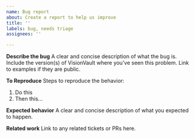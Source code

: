 ```yaml
---
name: Bug report
about: Create a report to help us improve
title: ''
labels: bug, needs triage
assignees: ''

---
```


**Describe the bug**
A clear and concise description of what the bug is.  Include the version(s) of VisionVault where you've seen this problem. Link to examples if they are public.

**To Reproduce**
Steps to reproduce the behavior:
1. Do this
2. Then this...

**Expected behavior**
A clear and concise description of what you expected to happen.

**Related work**
Link to any related tickets or PRs here.